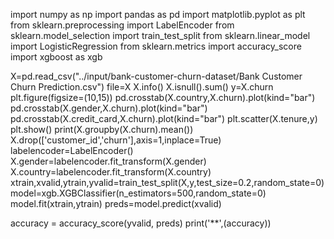 import numpy as np 
import pandas as pd 
import matplotlib.pyplot as plt
from sklearn.preprocessing import LabelEncoder
from sklearn.model_selection import train_test_split
from sklearn.linear_model import LogisticRegression
from sklearn.metrics import accuracy_score
import xgboost as xgb



X=pd.read_csv("../input/bank-customer-churn-dataset/Bank Customer Churn Prediction.csv")
file=X
X.info()
X.isnull().sum()
y=X.churn
plt.figure(figsize=(10,15))
pd.crosstab(X.country,X.churn).plot(kind="bar")
pd.crosstab(X.gender,X.churn).plot(kind="bar")
pd.crosstab(X.credit_card,X.churn).plot(kind="bar")
plt.scatter(X.tenure,y)
plt.show()
print(X.groupby(X.churn).mean())
X.drop(['customer_id','churn'],axis=1,inplace=True)
labelencoder=LabelEncoder()
X.gender=labelencoder.fit_transform(X.gender)
X.country=labelencoder.fit_transform(X.country)
xtrain,xvalid,ytrain,yvalid=train_test_split(X,y,test_size=0.2,random_state=0)
model=xgb.XGBClassifier(n_estimators=500,random_state=0)
model.fit(xtrain,ytrain)
preds=model.predict(xvalid)

accuracy = accuracy_score(yvalid, preds)
print('**',(accuracy))

